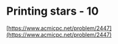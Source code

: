 # Printing stars - 10

[https://www.acmicpc.net/problem/2447](https://www.acmicpc.net/problem/2447)
